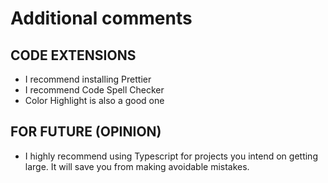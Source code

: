 # Additional comments

## CODE EXTENSIONS

- I recommend installing Prettier
- I recommend Code Spell Checker
- Color Highlight is also a good one

## FOR FUTURE (OPINION)

- I highly recommend using Typescript for projects you intend on getting large. It will save you from making avoidable mistakes.

